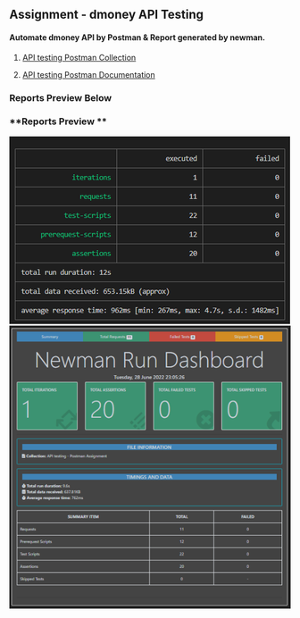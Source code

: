 ## Assignment - dmoney API Testing 

#### Automate dmoney API by Postman & Report generated by newman.

01. [API testing Postman Collection](https://www.getpostman.com/collections/19901a36ff3b246ea6fd)

02. [API testing Postman Documentation](https://documenter.getpostman.com/view/20666258/UzBsGjHx)





### **Reports Preview Below**

### **Reports Preview **


![Report 1](./collection/newmanreport1.png)
![Report 2](./collection/newmanreport2.png)


